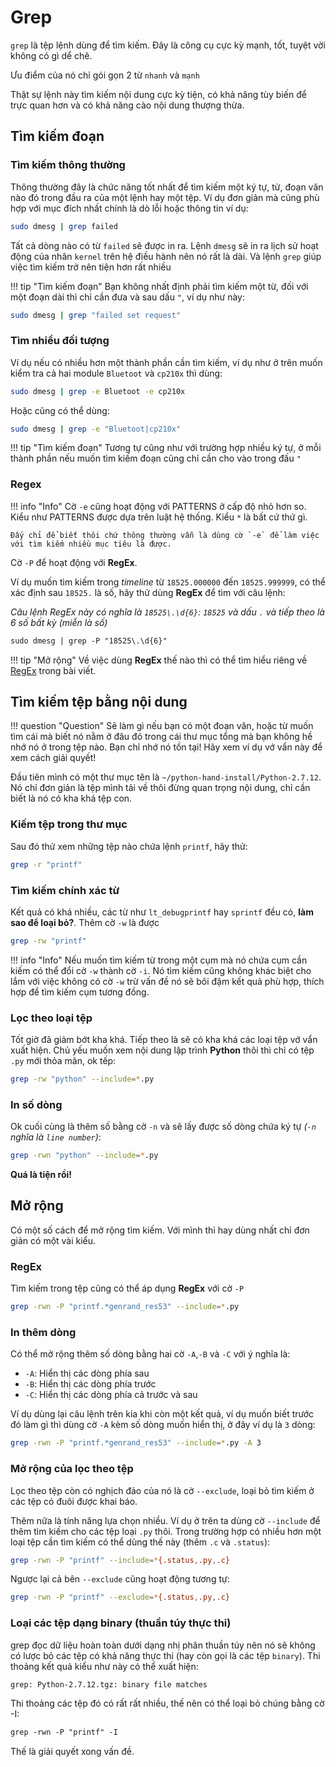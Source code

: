 # Grep

`grep` là tệp lệnh dùng để tìm kiếm. Đây là công cụ cực kỳ mạnh, tốt, tuyệt vời không có gì dể chê.

Ưu điểm của nó chỉ gói gọn 2 từ `nhanh` và `mạnh`

Thật sự lệnh này tìm kiếm nội dung cực kỳ tiện, có khả năng tùy biến để trực quan hơn và có khả năng cào nội dung thượng thừa.

## Tìm kiếm đoạn

### Tìm kiếm thông thường

Thông thường đây là chức năng tốt nhất để tìm kiếm một ký tự, từ, đoạn văn nào đó trong đầu ra của một lệnh hay một tệp. Ví dụ đơn giản mà cũng phù hợp với mục đích nhất chính là dò lỗi hoặc thông tin ví dụ:

```bash
sudo dmesg | grep failed
```

Tất cả dòng nào có từ `failed` sẽ được in ra. Lệnh `dmesg` sẽ in ra lịch sử hoạt động của nhân `kernel` trên hệ điều hành nên nó rất là dài. Và lệnh `grep` giúp việc tìm kiếm trở nên tiện hơn rất nhiều

!!! tip "Tìm kiếm đoạn"
    Bạn không nhất định phải tìm kiếm một từ, đối với một đoạn dài thì chỉ cần đưa và sau dấu `"`, ví dụ như này:

```bash
sudo dmesg | grep "failed set request"
```

### Tìm nhiều đối tượng

Ví dụ nếu có nhiều hơn một thành phần cần tìm kiếm, ví dụ như ở trên muốn kiểm tra cả hai module `Bluetoot` và `cp210x` thì dùng:

```bash
sudo dmesg | grep -e Bluetoot -e cp210x
```

Hoặc cũng có thể dùng:

```bash
sudo dmesg | grep -e "Bluetoot|cp210x"
```

!!! tip "Tìm kiếm đoạn"
    Tương tự cũng như với trường hợp nhiều ký tự, ở mỗi thành phần nếu muốn tìm kiếm đoạn cũng chỉ cần cho vào trong đấu `"`

### Regex

!!! info "Info"
    Cờ `-e` cũng hoạt động với PATTERNS ở cấp độ nhỏ hơn so. Kiểu như PATTERNS được dựa trên luật hệ thống. Kiểu `*` là bất cứ thứ gì.

    Đấy chỉ để biết thôi chứ thông thường vẫn là dùng cờ `-e` để làm việc với tìm kiếm nhiều mục tiêu là được.

Cờ `-P` để hoạt động với __RegEx__.

Ví dụ muốn tìm kiếm trong _timeline_ từ `18525.000000` đến `18525.999999`, có thể xác định sau `18525.` là số, hãy thử dùng __RegEx__ để tìm với câu lệnh:

_Câu lệnh RegEx này có nghĩa là `18525\.\d{6}`: `18525` và dấu `.` và tiếp theo là 6 số bất kỳ (miễn là số)_

```txt
sudo dmesg | grep -P "18525\.\d{6}"
```

!!! tip "Mở rộng"
    Về việc dùng __RegEx__ thế nào thì có thể tìm hiểu riêng về [RegEx]() trong bài viết.

## Tìm kiếm tệp bằng nội dung

!!! question "Question"
    Sẽ làm gì nếu bạn có một đoạn văn, hoặc từ muốn tìm cái mà biết nó nằm ở đâu đó trong cái thư mục tổng mà bạn không hề nhớ nó ở trong tệp nào. Bạn chỉ nhớ nó tồn tại! Hãy xem ví dụ vớ vẩn này để xem cách giải quyết!

Đầu tiên mình có một thư mục tên là `~/python-hand-install/Python-2.7.12`. Nó chỉ đơn giản là tệp mình tải về thôi đừng quan trọng nội dung, chỉ cần biết là nó có kha khá tệp con.

### Kiếm tệp trong thư mục

Sau đó thử xem những tệp nào chứa lệnh `printf`, hãy thử:

```bash
grep -r "printf"
```

### Tìm kiếm chính xác từ

Kết quả có khá nhiều, các từ như `lt_debugprintf` hay `sprintf` đều có, __làm sao để loại bỏ?__. Thêm cờ `-w` là được

```bash
grep -rw "printf"
```

!!! info "Info"
    Nếu muốn tìm kiếm từ trong một cụm mà nó chứa cụm cần kiếm có thể đổi cờ `-w` thành cờ `-i`. Nó tìm kiếm cũng không khác biệt cho lắm với việc không có cờ `-w` trừ vấn đề nó sẽ bôi đậm kết quả phù hợp, thích hợp để tìm kiếm cụm tương đồng.

### Lọc theo loại tệp

Tốt giờ đã giảm bớt kha khá. Tiếp theo là sẽ có kha khá các loại tệp vớ vẩn xuất hiện. Chủ yếu muốn xem nội dung lập trình __Python__ thôi thì chỉ có tệp `.py` mới thỏa mãn, ok tếp:

```bash
grep -rw "python" --include=*.py
```

### In số dòng

Ok cuối cùng là thêm số bằng cờ `-n` và sẽ lấy được số dòng chứa ký tự _(`-n` nghĩa là `line number`)_:

```bash
grep -rwn "python" --include=*.py
```

__Quá là tiện rồi!__

## Mở rộng

Có một số cách để mở rộng tìm kiếm. Với mình thì hay dùng nhất chỉ đơn giản có một vài kiểu.

### RegEx

Tìm kiếm trong tệp cũng có thể áp dụng __RegEx__ với cờ `-P`

```bash
grep -rwn -P "printf.*genrand_res53" --include=*.py
```

### In thêm dòng

Có thể mở rộng thêm số dòng bằng hai cờ `-A`,`-B` và `-C` với ý nghĩa là:

- `-A`: Hiển thị các dòng phía sau 
- `-B`: Hiển thị các dòng phía trước 
- `-C`: Hiển thị các dòng phía cả trước và sau

Ví dụ dùng lại câu lệnh trên kia khi còn một kết quả, ví dụ muốn biết trước đó làm gì thì dùng cờ `-A` kèm số dòng muốn hiển thị, ở đây ví dụ là `3` dòng:

```bash
grep -rwn -P "printf.*genrand_res53" --include=*.py -A 3
```

### Mở rộng của lọc theo tệp

Lọc theo tệp còn có nghịch đảo của nó là cờ `--exclude`, loại bỏ tìm kiếm ở các tệp có đuôi được khai báo.

Thêm nữa là tính năng lựa chọn nhiều. Ví dụ ở trên ta dùng cờ `--include` để thêm tìm kiếm cho các tệp loại `.py` thôi. Trong trường hợp có nhiều hơn một loại tệp cần tìm kiếm có thể dùng thế này (thêm `.c` và `.status`):

```bash
grep -rwn -P "printf" --include=*{.status,.py,.c}
```

Ngược lại cả bên `--exclude` cũng hoạt động tương tự:

```bash
grep -rwn -P "printf" --exclude=*{.status,.py,.c}
```

### Loại các tệp dạng binary (thuần túy thực thi)

grep đọc dữ liệu hoàn toàn dưới dạng nhị phân thuần túy nên nó sẽ không có lược bỏ các tệp có khả năng thực thi (hay còn gọi là các tệp `binary`). Thi thoảng kết quả kiểu như này có thể xuất hiện:

```txt
grep: Python-2.7.12.tgz: binary file matches
```

Thi thoảng các tệp đó có rất rất nhiều, thế nên có thể loại bỏ chúng bằng cờ -I:

```txt
grep -rwn -P "printf" -I
```

Thế là giải quyết xong vấn đề.